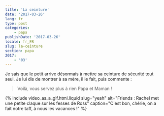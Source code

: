 ```yaml
---
title: 'La ceinture'
date: '2017-03-26'
lang: fr
type: post
categories:
    - papa
publishDate: '2017-03-26'
locale: fr_FR
slug: la-ceinture
section: papa
2017:
    - '03'
---
```


Je sais que le petit arrive désormais à mettre sa ceinture de sécurité tout seul. Je lui dis de montrer à sa mère, il le fait, puis commente :

> Voilà, vous servez plus à rien Papa et Maman !

{% include video_as_a_gif.html.liquid
    slug="yeah"
    alt="Friends : Rachel met une petite claque sur les fesses de Ross"
    caption="C'est bon, chérie, on a fait notre taff, à nous les vacances !"
%}